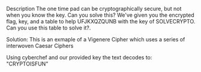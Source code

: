 Description
The one time pad can be cryptographically secure, but not when you know the key. 
Can you solve this? We've given you the encrypted flag, key, and a table to help UFJKXQZQUNB with the key of SOLVECRYPTO. 
Can you use this table to solve it?.

Solution:
This is an exmaple of a Vigenere Cipher which uses a series of interwoven Caesar Ciphers

Using cyberchef and our provided key the text decodes to: "CRYPTOISFUN"
